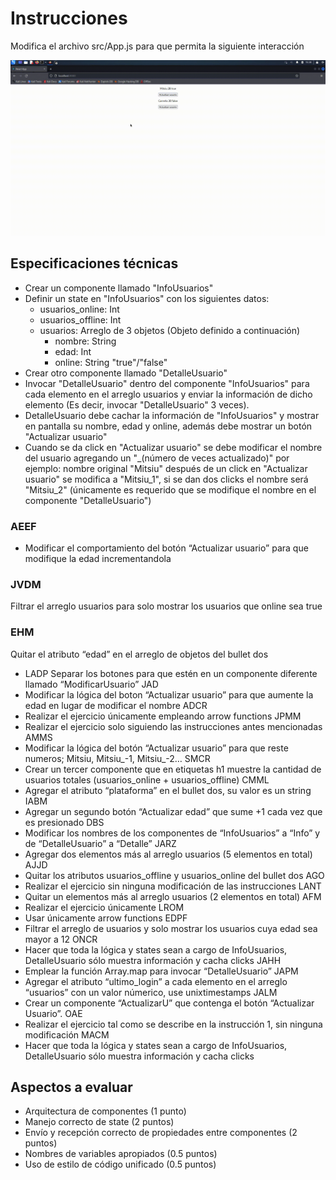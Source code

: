 # Instrucciones
Modifica el archivo src/App.js para que permita la siguiente interacción

![til](./demo.gif)

## Especificaciones técnicas
- Crear un componente llamado "InfoUsuarios"
- Definir un state en "InfoUsuarios" con los siguientes datos:
  - usuarios_online: Int
  - usuarios_offline: Int
  - usuarios: Arreglo de 3 objetos (Objeto definido a continuación)
    - nombre: String
    - edad: Int
    - online: String "true"/"false"
- Crear otro componente llamado "DetalleUsuario"
- Invocar "DetalleUsuario" dentro del componente "InfoUsuarios" para cada elemento en el arreglo usuarios y enviar la información de dicho elemento (Es decir, invocar "DetalleUsuario" 3 veces).
- DetalleUsuario debe cachar la información de "InfoUsuarios" y mostrar en pantalla su nombre, edad y online, además debe mostrar un botón "Actualizar usuario"
- Cuando se da click en "Actualizar usuario" se debe modificar el nombre del usuario agregando un "_(número de veces actualizado)" por ejemplo: nombre original "Mitsiu" después de un click en "Actualizar usuario" se modifica a "Mitsiu_1", si se dan dos clicks el nombre será "Mitsiu_2" (únicamente es requerido que se modifique el nombre en el componente "DetalleUsuario") 

### AEEF
- Modificar el comportamiento del botón “Actualizar usuario” para que modifique la edad incrementandola      
### JVDM
Filtrar el arreglo usuarios para solo mostrar los usuarios que online sea true      
### EHM
Quitar el atributo “edad” en el arreglo de objetos del bullet dos
- LADP
Separar los botones para que estén en un componente diferente llamado “ModificarUsuario”
JAD
- Modificar la lógica del boton “Actualizar usuario” para que aumente la edad en lugar de modificar el nombre
ADCR
- Realizar el ejercicio únicamente empleando arrow functions
JPMM
- Realizar el ejercicio solo siguiendo las instrucciones antes mencionadas
AMMS
- Modificar la lógica del botón “Actualizar usuario” para que reste numeros; Mitsiu, Mitsiu_-1, Mitsiu_-2…
SMCR
- Crear un tercer componente que en etiquetas h1 muestre la cantidad de usuarios totales (usuarios_online + usuarios_offline)
CMML
- Agregar el atributo “plataforma” en el bullet dos, su valor es un string
IABM
- Agregar un segundo botón “Actualizar edad” que sume +1 cada vez que es presionado
DBS
- Modificar los nombres de los componentes de “InfoUsuarios” a “Info” y de “DetalleUsuario” a “Detalle”
JARZ
- Agregar dos elementos más al arreglo usuarios (5 elementos en total)
AJJD
- Quitar los atributos usuarios_offline y usuarios_online del bullet dos
AGO
- Realizar el ejercicio sin ninguna modificación de las instrucciones
LANT
- Quitar un elementos más al arreglo usuarios (2 elementos en total)
AFM
- Realizar el ejercicio únicamente 
LROM
- Usar únicamente arrow functions
EDPF
- Filtrar el arreglo de usuarios y solo mostrar los usuarios cuya edad sea mayor a 12
ONCR
- Hacer que toda la lógica y states sean a cargo de InfoUsuarios, DetalleUsuario sólo muestra información y cacha clicks
JAHH
- Emplear la función Array.map para invocar “DetalleUsuario”
JAPM
- Agregar el atributo “ultimo_login” a cada elemento en el arreglo “usuarios” con un valor númerico, use unixtimestamps
JALM
- Crear un componente “ActualizarU” que contenga el botón “Actualizar Usuario”.
OAE
- Realizar el ejercicio tal como se describe en la instrucción 1, sin ninguna modificación
MACM
- Hacer que toda la lógica y states sean a cargo de InfoUsuarios, DetalleUsuario sólo muestra información y cacha clicks

## Aspectos a evaluar
- Arquitectura de componentes (1 punto)
- Manejo correcto de state (2 puntos)
- Envío y recepción correcto de propiedades entre componentes (2 puntos)
- Nombres de variables apropiados (0.5 puntos)
- Uso de estilo de código unificado (0.5 puntos)
